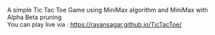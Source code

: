 A simple Tic Tac Toe Game using MiniMax algorithm and MiniMax with Alpha Beta pruning <br>
You can play live via : https://ravansagar.github.io/TicTacToe/
